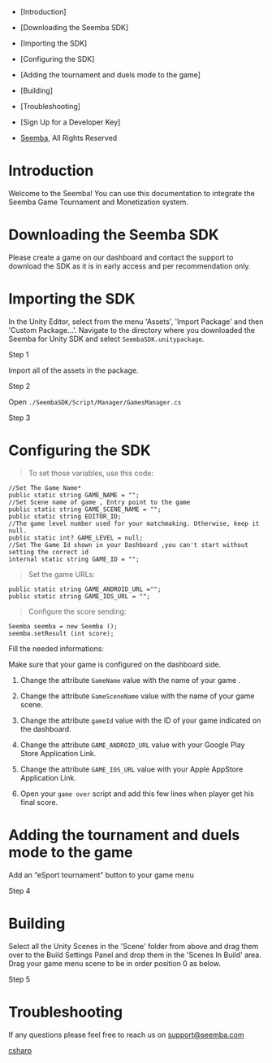 

-   [Introduction]
-   [Downloading the Seemba
    SDK]
-   [Importing the SDK]
-   [Configuring the SDK]
-   [Adding the tournament and duels mode to the
    game]
-   [Building]
-   [Troubleshooting]

-   [Sign Up for a Developer
    Key]
-   [Seemba](https://seemba.com/), All Rights Reserved

Introduction
============

Welcome to the Seemba! You can use this documentation to integrate the
Seemba Game Tournament and Monetization system.

Downloading the Seemba SDK
==========================

Please create a game on our dashboard and contact the support to
download the SDK as it is in early access and per recommendation only.

Importing the SDK
=================

In the Unity Editor, select from the menu 'Assets', 'Import Package' and
then 'Custom Package…'. Navigate to the directory where you downloaded
the Seemba for Unity SDK and select `SeembaSDK.unitypackage`.

Step 1

Import all of the assets in the package.

Step 2

Open `./SeembaSDK/Script/Manager/GamesManager.cs`

Step 3

Configuring the SDK
===================

> To set those variables, use this code:

``` {.highlight .csharp .tab-csharp style=""}
//Set The Game Name*
public static string GAME_NAME = "";
//Set Scene name of game , Entry point to the game
public static string GAME_SCENE_NAME = "";
public static string EDITOR_ID;
//The game level number used for your matchmaking. Otherwise, keep it null.
public static int? GAME_LEVEL = null;
//Set The Game Id shown in your Dashboard ,you can't start without setting the correct id
internal static string GAME_ID = "";
```

> Set the game URLs:

``` {.highlight .csharp .tab-csharp style=""}
public static string GAME_ANDROID_URL ="";
public static string GAME_IOS_URL = "";
```

> Configure the score sending:

``` {.highlight .csharp .tab-csharp style=""}
Seemba seemba = new Seemba ();
seemba.setResult (int score);
```

Fill the needed informations:

Make sure that your game is configured on the dashboard side.

1.  Change the attribute `GameName` value with the name of your game .
2.  Change the attribute `GameSceneName` value with the name of your
    game scene.
3.  Change the attribute `gameId` value with the ID of your game
    indicated on the dashboard.

4.  Change the attribute `GAME_ANDROID_URL` value with your Google Play
    Store Application Link.

5.  Change the attribute `GAME_IOS_URL` value with your Apple AppStore
    Application Link.

6.  Open your `game over` script and add this few lines when player get
    his final score.

Adding the tournament and duels mode to the game
================================================

Add an “eSport tournament” button to your game menu

Step 4

Building
========

Select all the Unity Scenes in the 'Scene' folder from above and drag
them over to the Build Settings Panel and drop them in the 'Scenes In
Build' area. Drag your game menu scene to be in order position 0 as
below.

Step 5

Troubleshooting
===============

If any questions please feel free to reach us on support@seemba.com

[csharp](https://docs.seemba.com/#)
